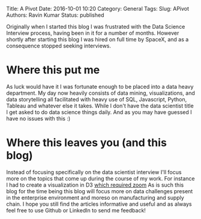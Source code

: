Title: A Pivot
Date: 2016-10-01 10:20
Category: General
Tags: 
Slug: APivot
Authors: Ravin Kumar
Status: published

Originally when I started this blog I was frustrated with the Data Science
Interview process, having been in it for a number of months. However
shortly after starting this blog I was hired on full time by SpaceX, and
as a consequence stopped seeking interviews. 

# Where this put me
As luck would have it I was fortunate enough to be  placed into a data heavy department.
My day now heavily consists of data mining, visualizations, and data storytelling
all facilitated with heavy use of SQL, Javascript, Python, Tableau and whatever
else it takes. While I don't have the data scientist title I get asked to do
data science things daily. And as you may have guessed I have no issues with this :)

# Where this leaves you (and this blog)
Instead of focusing specifically on the data scientist interview I'll focus more
on the topics that come up during the course of my work. For instance
I had to create a visualization in D3 [which required zoom]({filename}ImplementingD3Zoom.md)
As is such this blog for the time being this blog will focus more on data 
challenges present in the enterprise environment and moreso on manufacturing and
supply chain. I hope you still find the articles informative and useful
and as always feel free to use Github or LinkedIn to send me feedback!
